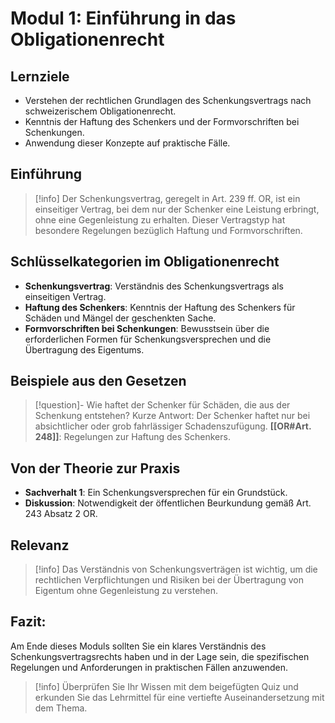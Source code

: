 # Modul 1: Einführung in das Obligationenrecht

## Lernziele
- Verstehen der rechtlichen Grundlagen des Schenkungsvertrags nach schweizerischem Obligationenrecht.
- Kenntnis der Haftung des Schenkers und der Formvorschriften bei Schenkungen.
- Anwendung dieser Konzepte auf praktische Fälle.

## Einführung
>[!info] 
>Der Schenkungsvertrag, geregelt in Art. 239 ff. OR, ist ein einseitiger Vertrag, bei dem nur der Schenker eine Leistung erbringt, ohne eine Gegenleistung zu erhalten. Dieser Vertragstyp hat besondere Regelungen bezüglich Haftung und Formvorschriften.

## Schlüsselkategorien im Obligationenrecht
- **Schenkungsvertrag**: Verständnis des Schenkungsvertrags als einseitigen Vertrag.
- **Haftung des Schenkers**: Kenntnis der Haftung des Schenkers für Schäden und Mängel der geschenkten Sache.
- **Formvorschriften bei Schenkungen**: Bewusstsein über die erforderlichen Formen für Schenkungsversprechen und die Übertragung des Eigentums.

## Beispiele aus den Gesetzen
>[!question]- Wie haftet der Schenker für Schäden, die aus der Schenkung entstehen?
>Kurze Antwort: Der Schenker haftet nur bei absichtlicher oder grob fahrlässiger Schadenszufügung.
>**[[OR#Art. 248]]**: Regelungen zur Haftung des Schenkers.

## Von der Theorie zur Praxis
- **Sachverhalt 1**: Ein Schenkungsversprechen für ein Grundstück.
- **Diskussion**: Notwendigkeit der öffentlichen Beurkundung gemäß Art. 243 Absatz 2 OR.

## Relevanz
>[!info] 
>Das Verständnis von Schenkungsverträgen ist wichtig, um die rechtlichen Verpflichtungen und Risiken bei der Übertragung von Eigentum ohne Gegenleistung zu verstehen.

## Fazit:
Am Ende dieses Moduls sollten Sie ein klares Verständnis des Schenkungsvertragsrechts haben und in der Lage sein, die spezifischen Regelungen und Anforderungen in praktischen Fällen anzuwenden.
>[!info] 
>Überprüfen Sie Ihr Wissen mit dem beigefügten Quiz und erkunden Sie das Lehrmittel für eine vertiefte Auseinandersetzung mit dem Thema.